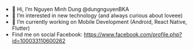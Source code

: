 - 👋 Hi, I’m Nguyen Minh Dung @dungnguyenBKA
- 👀 I’m interested in new technology (and always curious about loveee)
- 🌱 I’m currently working on Mobile Development (Android, React Native, Flutter)
- Find me on social
    Facebook: https://www.facebook.com/profile.php?id=100033110600262
